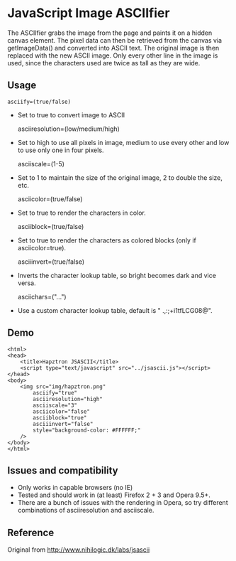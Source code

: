JavaScript Image ASCIIfier
============================

The ASCIIfier grabs the image from the page and paints it on a hidden canvas element.
The pixel data can then be retrieved from the canvas via getImageData() and converted into ASCII text. The original image is then replaced with the new ASCII image.
Only every other line in the image is used, since the characters used are twice as tall as they are wide.

Usage
---------

	asciify=(true/false)
- Set to true to convert image to ASCII
	
	asciiresolution=(low/medium/high)
- Set to high to use all pixels in image, medium to use every other and low to use only one in four pixels.
	
	asciiscale=(1-5)
- Set to 1 to maintain the size of the original image, 2 to double the size, etc.
	
	asciicolor=(true/false)
- Set to true to render the characters in color.
	
	asciiblock=(true/false)
- Set to true to render the characters as colored blocks (only if asciicolor=true).
	
	asciiinvert=(true/false)
- Inverts the character lookup table, so bright becomes dark and vice versa.
	
	asciichars=("...")
- Use a custom character lookup table, default is " .,:;+i1tfLCG08@".

Demo
---------

	<html>
	<head>
		<title>Hapztron JSASCII</title>
		<script type="text/javascript" src="../jsascii.js"></script>
	</head>
	<body>
		<img src="img/hapztron.png" 
			asciify="true" 
			asciiresolution="high"
			asciiscale="3" 
			asciicolor="false"
			asciiblock="true"
			asciiinvert="false"
			style="background-color: #FFFFFF;"
		/>
	</body>
	</html>

Issues and compatibility
---------

- Only works in <canvas> capable browsers (no IE)
- Tested and should work in (at least) Firefox 2 + 3 and Opera 9.5+.
- There are a bunch of issues with the rendering in Opera, so try different combinations of asciiresolution and asciiscale.

Reference
---------
Original from http://www.nihilogic.dk/labs/jsascii
